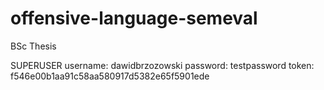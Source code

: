 # offensive-language-semeval
BSc Thesis

SUPERUSER
username: dawidbrzozowski
password: testpassword
token: f546e00b1aa91c58aa580917d5382e65f5901ede
